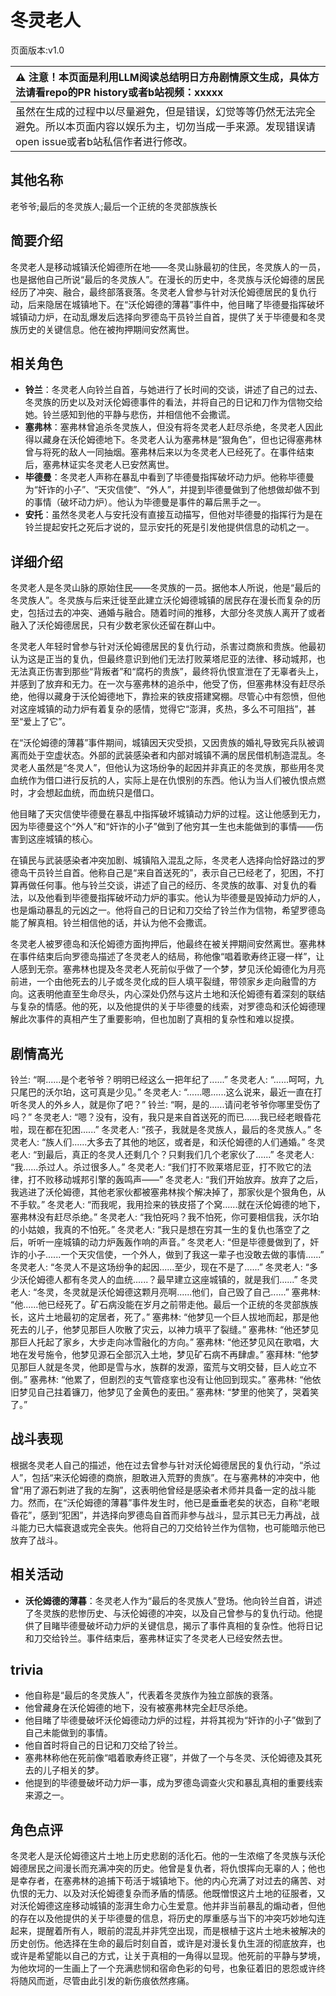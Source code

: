 # 冬灵老人
页面版本:v1.0
 

| :warning: 注意！本页面是利用LLM阅读总结明日方舟剧情原文生成，具体方法请看repo的PR history或者b站视频：xxxxx           |
|:----------------------------|
| 虽然在生成的过程中以尽量避免，但是错误，幻觉等等仍然无法完全避免。所以本页面内容以娱乐为主，切勿当成一手来源。发现错误请open issue或者b站私信作者进行修改。|



## 其他名称
老爷爷;最后的冬灵族人;最后一个正统的冬灵部族族长
## 简要介绍
冬灵老人是移动城镇沃伦姆德所在地——冬灵山脉最初的住民，冬灵族人的一员，也是据他自己所说“最后的冬灵族人”。在漫长的历史中，冬灵族与沃伦姆德的居民经历了冲突、融合，最终部落衰落。冬灵老人曾参与针对沃伦姆德居民的复仇行动，后来隐居在城镇地下。在“沃伦姆德的薄暮”事件中，他目睹了毕德曼指挥破坏城镇动力炉，在动乱爆发后选择向罗德岛干员铃兰自首，提供了关于毕德曼和冬灵族历史的关键信息。他在被拘押期间安然离世。
## 相关角色
-   **铃兰**：冬灵老人向铃兰自首，与她进行了长时间的交谈，讲述了自己的过去、冬灵族的历史以及对沃伦姆德事件的看法，并将自己的日记和刀作为信物交给她。铃兰感知到他的平静与悲伤，并相信他不会撒谎。
-   **塞弗林**：塞弗林曾追杀冬灵族人，但没有将冬灵老人赶尽杀绝，冬灵老人因此得以藏身在沃伦姆德地下。冬灵老人认为塞弗林是“狠角色”，但也记得塞弗林曾与将死的敌人一同抽烟。塞弗林后来以为冬灵老人已经死了。在事件结束后，塞弗林证实冬灵老人已安然离世。
-   **毕德曼**：冬灵老人声称在暴乱中看到了毕德曼指挥破坏动力炉。他称毕德曼为“奸诈的小子”、“天灾信使”、“外人”，并提到毕德曼做到了他想做却做不到的事情（破坏动力炉）。他认为毕德曼是事件的幕后黑手之一。
-   **安托**：虽然冬灵老人与安托没有直接互动描写，但他对毕德曼的指挥行为是在铃兰提起安托之死后才说的，显示安托的死是引发他提供信息的动机之一。
## 详细介绍
冬灵老人是冬灵山脉的原始住民——冬灵族的一员。据他本人所说，他是“最后的冬灵族人”。冬灵族与后来迁徙至此建立沃伦姆德城镇的居民存在漫长而复杂的历史，包括过去的冲突、通婚与融合。随着时间的推移，大部分冬灵族人离开了或者融入了沃伦姆德居民，只有少数老家伙还留在群山中。

冬灵老人年轻时曾参与针对沃伦姆德居民的复仇行动，杀害过商旅和贵族。他最初认为这是正当的复仇，但最终意识到他们无法打败莱塔尼亚的法律、移动城邦，也无法真正伤害到那些“背叛者”和“腐朽的贵族”，最终将仇恨宣泄在了无辜者头上，并感到了放弃和无力。在一次与塞弗林的追杀中，他受了伤，但塞弗林没有赶尽杀绝，他得以藏身于沃伦姆德地下，靠捡来的铁皮搭建窝棚。尽管心中有怨愤，但他对这座城镇的动力炉有着复杂的感情，觉得它“澎湃，炙热，多么不可阻挡”，甚至“爱上了它”。

在“沃伦姆德的薄暮”事件期间，城镇因天灾受损，又因贵族的婚礼导致宪兵队被调离而处于空虚状态。外部的武装感染者和内部对城镇不满的居民借机制造混乱。冬灵老人虽然是“冬灵人”，但他认为这场纷争的起因并非真正的冬灵族，那些用冬灵血统作为借口进行反抗的人，实际上是在仇恨别的东西。他认为当人们被仇恨点燃时，才会想起血统，而血统只是借口。

他目睹了天灾信使毕德曼在暴乱中指挥破坏城镇动力炉的过程。这让他感到无力，因为毕德曼这个“外人”和“奸诈的小子”做到了他穷其一生也未能做到的事情——伤害到这座城镇的核心。

在镇民与武装感染者冲突加剧、城镇陷入混乱之际，冬灵老人选择向恰好路过的罗德岛干员铃兰自首。他称自己是“来自首送死的”，表示自己已经老了，犯困，不打算再做任何事。他与铃兰交谈，讲述了自己的经历、冬灵族的故事、对复仇的看法，以及他看到毕德曼指挥破坏动力炉的事实。他认为毕德曼是毁掉动力炉的人，也是煽动暴乱的元凶之一。他将自己的日记和刀交给了铃兰作为信物，希望罗德岛能了解真相。铃兰相信他的话，并认为他不会撒谎。

冬灵老人被罗德岛和沃伦姆德方面拘押后，他最终在被关押期间安然离世。塞弗林在事件结束后向罗德岛描述了冬灵老人的结局，称他像“唱着歌寿终正寝一样”，让人感到无奈。塞弗林也提及冬灵老人死前似乎做了一个梦，梦见沃伦姆德化为月亮前进，一个由他死去的儿子或冬灵化成的巨人填平裂缝，带领家乡走向融雪的方向。这表明他直至生命尽头，内心深处仍然与这片土地和沃伦姆德有着深刻的联结与复杂的情感。他的死，以及他提供的关于毕德曼的线索，对罗德岛和沃伦姆德理解此次事件的真相产生了重要影响，但也加剧了真相的复杂性和难以捉摸。
## 剧情高光
铃兰: “啊......是个老爷爷？明明已经这么一把年纪了......”
冬灵老人: “......呵呵，九只尾巴的沃尔珀，这可真是少见。”
冬灵老人: “......嗯......这么说来，最近一直在打听冬灵人的外乡人，就是你了吧？”
铃兰: “啊，是的......请问老爷爷你哪里受伤了吗？”
冬灵老人: “嗯？没有，没有，我只是来自首送死的而已......我已经老眼昏花啦，现在都在犯困......”
冬灵老人: “孩子，我就是冬灵族人，最后的冬灵族人。”
冬灵老人: “族人们......大多去了其他的地区，或者是，和沃伦姆德的人们通婚。”
冬灵老人: “到最后，真正的冬灵人还剩几个？只剩我们几个老家伙了......”
冬灵老人: “我......杀过人。杀过很多人。”
冬灵老人: “我们打不败莱塔尼亚，打不败它的法律，打不败移动城邦引擎的轰鸣声——”
冬灵老人: “我们开始放弃。放弃了之后，我逃进了沃伦姆德，其他老家伙都被塞弗林挨个解决掉了，那家伙是个狠角色，从不手软。”
冬灵老人: “而我呢，我用捡来的铁皮搭了个窝......就在沃伦姆德的地下，塞弗林没有赶尽杀绝。”
冬灵老人: “我怕死吗？我不怕死，你可要相信我，沃尔珀的小姑娘，我真的不怕死。”
冬灵老人: “我只是想在穷其一生的复仇也落空了之后，听听一座城镇的动力炉轰轰作响的声音。”
冬灵老人: “但是毕德曼做到了，奸诈的小子......一个天灾信使，一个外人，做到了我这一辈子也没敢去做的事情......”
冬灵老人: “冬灵人不是这场纷争的起因......至少，现在不是了......”
冬灵老人: “多少沃伦姆德人都有冬灵人的血统......？最早建立这座城镇的，就是我们......”
冬灵老人: “冬灵，冬灵就是沃伦姆德这颗月亮啊......他们，自己毁了自己......”
塞弗林: “他......他已经死了。矿石病没能在岁月之前带走他。最后一个正统的冬灵部族族长，这片土地最初的定居者，死了。”
塞弗林: “他梦见一个巨人拔地而起，那是他死去的儿子，他梦见那巨人吹散了灾云，以神力填平了裂缝。”
塞弗林: “他还梦见那巨人托起了家乡，大步走向冰雪融化的方向。”
塞弗林: “他还梦见风在歌唱，大地在发号施令，他梦见源石全部沉入土地，梦见矿石病不再肆虐。”
塞拜林: “他梦见那巨人就是冬灵，他即是雪与水，族群的发源，蛮荒与文明交替，巨人屹立不倒。”
塞弗林: “他累了，但剧烈的支气管痉挛也没有让他回到现实。”
塞弗林: “他依旧梦见自己拄着镰刀，他梦见了金黄色的麦田。”
塞弗林: “梦里的他笑了，哭着笑了。”
## 战斗表现
根据冬灵老人自己的描述，他在过去曾参与针对沃伦姆德居民的复仇行动，“杀过人”，包括“来沃伦姆德的商旅，胆敢进入荒野的贵族”。在与塞弗林的冲突中，他曾“用了源石刺进了我的左胸”，这表明他曾经是感染者术师并具备一定的战斗能力。然而，在“沃伦姆德的薄暮”事件发生时，他已是垂垂老矣的状态，自称“老眼昏花”，感到“犯困”，并选择向罗德岛自首而非参与战斗，显示其已无力再战，战斗能力已大幅衰退或完全丧失。他将自己的刀交给铃兰作为信物，也可能暗示他已放弃了战斗。
## 相关活动
-   **沃伦姆德的薄暮**：冬灵老人作为“最后的冬灵族人”登场。他向铃兰自首，讲述了冬灵族的悲惨历史、与沃伦姆德的冲突，以及自己曾参与的复仇行动。他提供了目睹毕德曼破坏动力炉的关键信息，揭示了事件真相的复杂性。他将日记和刀交给铃兰。事件结束后，塞弗林证实了冬灵老人已经安然去世。
## trivia
*   他自称是“最后的冬灵族人”，代表着冬灵族作为独立部族的衰落。
*   他曾藏身在沃伦姆德的地下，没有被塞弗林完全赶尽杀绝。
*   他目睹了毕德曼破坏沃伦姆德动力炉的过程，并将其视为“奸诈的小子”做到了自己未能做到的事情。
*   他自首时将自己的日记和刀交给了铃兰。
*   塞弗林称他在死前像“唱着歌寿终正寝”，并做了一个与冬灵、沃伦姆德及其死去的儿子相关的梦。
*   他提到的毕德曼破坏动力炉一事，成为罗德岛调查火灾和暴乱真相的重要线索来源之一。
## 角色点评
冬灵老人是沃伦姆德这片土地上历史悲剧的活化石。他的一生浓缩了冬灵族与沃伦姆德居民之间漫长而充满冲突的历史。他曾是复仇者，将仇恨挥向无辜的人；他也是幸存者，在塞弗林的追捕下苟活于城镇地下。他的内心充满了对过去的痛苦、对仇恨的无力、以及对沃伦姆德复杂而矛盾的情感。他既憎恨这片土地的征服者，又对沃伦姆德这座移动城镇的澎湃生命力心生爱意。他并非当前暴乱的煽动者，但他的存在以及他提供的关于毕德曼的信息，将历史的厚重感与当下的冲突巧妙地勾连起来，提醒着所有人，眼前的混乱并非凭空出现，而是根植于这片土地未被解决的历史创伤。他选择在生命的最后时刻自首，或许是对漫长复仇生涯的彻底放弃，也或许是希望能以自己的方式，让关于真相的一角得以显现。他死前的平静与梦境，为他坎坷的一生画上了一个充满悲悯和宿命色彩的句号，也象征着旧的恩怨或许终将随风而逝，尽管由此引发的新伤痕依然疼痛。